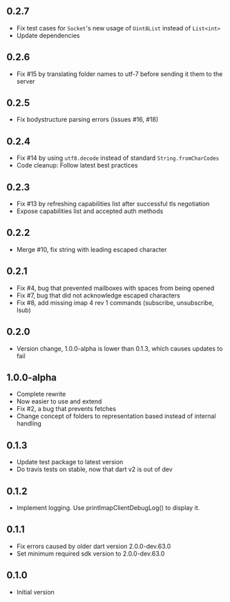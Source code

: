## 0.2.7

- Fix test cases for `Socket`'s new usage of `Uint8List` instead of `List<int>` 
- Update dependencies

## 0.2.6

- Fix #15 by translating folder names to utf-7 before sending it them to the server

## 0.2.5

- Fix bodystructure parsing errors (issues #16, #18)

## 0.2.4

- Fix #14 by using `utf8.decode` instead of standard `String.fromCharCodes`
- Code cleanup: Follow latest best practices

## 0.2.3

- Fix #13 by refreshing capabilities list after successful tls negotiation
- Expose capabilities list and accepted auth methods

## 0.2.2

- Merge #10, fix string with leading escaped character

## 0.2.1

- Fix #4, bug that prevented mailboxes with spaces from being opened
- Fix #7, bug that did not acknowledge escaped characters
- Fix #8, add missing imap 4 rev 1 commands (subscribe, unsubscribe, lsub)

## 0.2.0

- Version change, 1.0.0-alpha is lower than 0.1.3, which causes updates to fail

## 1.0.0-alpha

- Complete rewrite
- Now easier to use and extend
- Fix #2, a bug that prevents fetches
- Change concept of folders to representation based instead of internal handling

## 0.1.3

- Update test package to latest version
- Do travis tests on stable, now that dart v2 is out of dev

## 0.1.2

- Implement logging. Use printImapClientDebugLog() to display it.

## 0.1.1

- Fix errors caused by older dart version 2.0.0-dev.63.0
- Set minimum required sdk version to 2.0.0-dev.63.0

## 0.1.0

- Initial version

